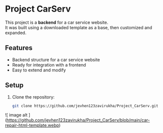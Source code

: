 # Project CarServ

This project is a **backend** for a car service website.  
It was built using a downloaded template as a base, then customized and expanded.

## Features
- Backend structure for a car service website  
- Ready for integration with a frontend  
- Easy to extend and modify  

## Setup
1. Clone the repository:
   ```bash
   git clone https://github.com/jevhen123zavirukha/Project_CarServ.git

![ image alt ] (https://github.com/jevhen123zavirukha/Project_CarServ/blob/main/car-repair-html-template.webp)
